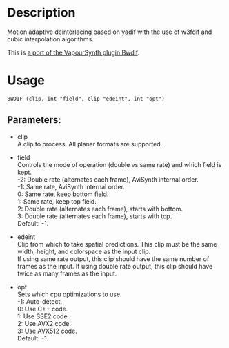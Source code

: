 # Description

Motion adaptive deinterlacing based on yadif with the use of w3fdif and cubic interpolation algorithms.

This is [a port of the VapourSynth plugin Bwdif](https://github.com/HomeOfVapourSynthEvolution/VapourSynth-Bwdif).

# Usage

```
BWDIF (clip, int "field", clip "edeint", int "opt")
```

## Parameters:

- clip\
    A clip to process. All planar formats are supported.
    
- field\
    Controls the mode of operation (double vs same rate) and which field is kept.\
    -2: Double rate (alternates each frame), AviSynth internal order.\
    -1: Same rate, AviSynth internal order.\
    0: Same rate, keep bottom field.\
    1: Same rate, keep top field.\
    2: Double rate (alternates each frame), starts with bottom.\
    3: Double rate (alternates each frame), starts with top.\
    Default: -1.
    
- edeint\
    Clip from which to take spatial predictions. This clip must be the same width, height, and colorspace as the input clip.\
    If using same rate output, this clip should have the same number of frames as the input. If using double rate output, this clip should have twice as many frames as the input.
    
- opt\
    Sets which cpu optimizations to use.\
    -1: Auto-detect.\
    0: Use C++ code.\
    1: Use SSE2 code.\
    2: Use AVX2 code.\
    3: Use AVX512 code.\
    Default: -1.